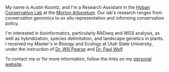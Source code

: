 My name is Austin Koontz, and I'm a Research Assistant in the [Hoban Conservation Lab](https://www.hobanlab.com/) at the [Morton Arboretum](https://mortonarb.org/).
Our lab's research ranges from conservation genomics to *ex situ* representation and informing conservation policy.

I'm interested in bioinformatics, particularly RADseq and WGS analysis, as well as hybridization, species delimitation, and landscape genetics in plants.
I received my Master's in Biology and Ecology at Utah State University, under the instruction of [Dr. Will Pearse](https://github.com/willpearse) and [Dr. Paul Wolf](https://paulwolflab.com/).

To contact me or for more information, follow the links on my [personal website](https://akoontz11.netlify.app/).

<!---
akoontz11/akoontz11 is a ✨ special ✨ repository because its `README.md` (this file) appears on your GitHub profile.
You can click the Preview link to take a look at your changes.
--->
